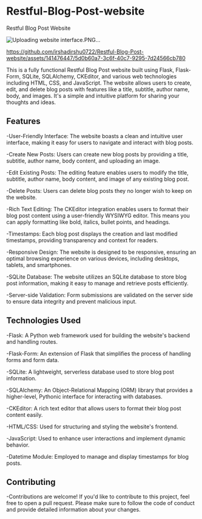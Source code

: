 # Restful-Blog-Post-website


Restful Blog Post Website



![Uploading website interface.PNG…]()



https://github.com/irshadirshu0722/Restful-Blog-Post-website/assets/141476447/5d0b60a7-3c6f-40c7-9295-7d24566cb780




This is a fully functional Restful Blog Post website built using Flask, Flask-Form, SQLite, SQLAlchemy, CKEditor, and various web technologies including HTML, CSS, and JavaScript. The website allows users to create, edit, and delete blog posts with features like a title, subtitle, author name, body, and images. It's a simple and intuitive platform for sharing your thoughts and ideas.

Features
---------

-User-Friendly Interface: The website boasts a clean and intuitive user interface, making it easy for users to navigate and interact with blog posts.

-Create New Posts: Users can create new blog posts by providing a title, subtitle, author name, body content, and uploading an image.

-Edit Existing Posts: The editing feature enables users to modify the title, subtitle, author name, body content, and image of any existing blog post.

-Delete Posts: Users can delete blog posts they no longer wish to keep on the website.

-Rich Text Editing: The CKEditor integration enables users to format their blog post content using a user-friendly WYSIWYG editor. This means you can apply formatting like bold, italics, bullet points, and headings.

-Timestamps: Each blog post displays the creation and last modified timestamps, providing transparency and context for readers.

-Responsive Design: The website is designed to be responsive, ensuring an optimal browsing experience on various devices, including desktops, tablets, and smartphones.

-SQLite Database: The website utilizes an SQLite database to store blog post information, making it easy to manage and retrieve posts efficiently.

-Server-side Validation: Form submissions are validated on the server side to ensure data integrity and prevent malicious input.




Technologies Used
-----------------

-Flask: A Python web framework used for building the website's backend and handling routes.

-Flask-Form: An extension of Flask that simplifies the process of handling forms and form data.

-SQLite: A lightweight, serverless database used to store blog post information.

-SQLAlchemy: An Object-Relational Mapping (ORM) library that provides a higher-level, Pythonic interface for interacting with databases.

-CKEditor: A rich text editor that allows users to format their blog post content easily.

-HTML/CSS: Used for structuring and styling the website's frontend.

-JavaScript: Used to enhance user interactions and implement dynamic behavior.

-Datetime Module: Employed to manage and display timestamps for blog posts.



Contributing
-------------
-Contributions are welcome! If you'd like to contribute to this project, feel free to open a pull request. Please make sure to follow the code of conduct and provide detailed information about your changes.
